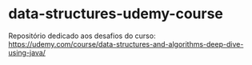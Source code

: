 # data-structures-udemy-course
Repositório dedicado aos desafios do curso: https://udemy.com/course/data-structures-and-algorithms-deep-dive-using-java/
